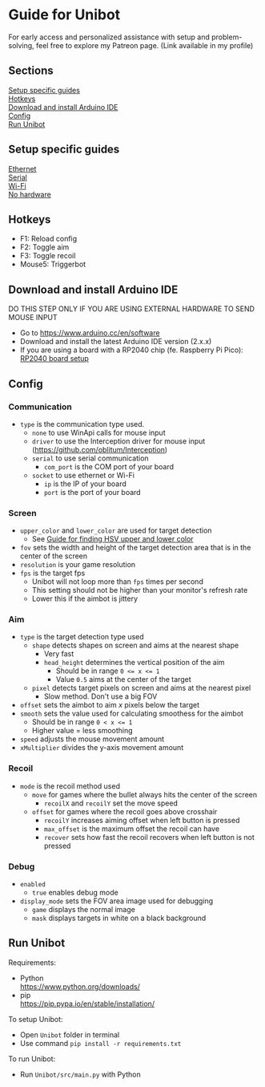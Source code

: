 # Guide for Unibot
For early access and personalized assistance with setup and problem-solving, feel free to explore my Patreon page. (Link available in my profile)  

## Sections  
[Setup specific guides](#setup-specific-guides)  
[Hotkeys](#hotkeys)  
[Download and install Arduino IDE](#download-and-install-arduino-ide)  
[Config](#config)  
[Run Unibot](#run-unibot)  

## Setup specific guides
[Ethernet](Ethernet.md)  
[Serial](Serial.md)  
[Wi-Fi](WiFi.md)  
[No hardware](NoHardware.md)  

## Hotkeys
- F1: Reload config
- F2: Toggle aim
- F3: Toggle recoil
- Mouse5: Triggerbot

## Download and install Arduino IDE
DO THIS STEP ONLY IF YOU ARE USING EXTERNAL HARDWARE TO SEND MOUSE INPUT
- Go to https://www.arduino.cc/en/software
- Download and install the latest Arduino IDE version (2.x.x)
- If you are using a board with a RP2040 chip (fe. Raspberry Pi Pico): [RP2040 board setup](RP2040_Setup.md)

## Config
### Communication
- `type` is the communication type used.  
    - `none` to use WinApi calls for mouse input
    - `driver` to use the Interception driver for mouse input (https://github.com/oblitum/Interception)
    - `serial` to use serial communication  
        - `com_port` is the COM port of your board
    - `socket` to use ethernet or Wi-Fi  
        - `ip` is the IP of your board
        - `port` is the port of your board

### Screen
- `upper_color` and `lower_color` are used for target detection 
    - See [Guide for finding HSV upper and lower color](HSV_Guide.md)  
- `fov` sets the width and height of the target detection area that is in the center of the screen  
- `resolution` is your game resolution  
- `fps` is the target fps  
    - Unibot will not loop more than `fps` times per second  
    - This setting should not be higher than your monitor's refresh rate  
    - Lower this if the aimbot is jittery

### Aim
- `type` is the target detection type used
    - `shape` detects shapes on screen and aims at the nearest shape
        - Very fast
        - `head_height` determines the vertical position of the aim
            - Should be in range `0 <= x <= 1`
            - Value `0.5` aims at the center of the target
    - `pixel` detects target pixels on screen and aims at the nearest pixel
        - Slow method. Don't use a big FOV
- `offset` sets the aimbot to aim _x_ pixels below the target  
- `smooth` sets the value used for calculating smoothess for the aimbot 
    - Should be in range `0 < x <= 1`
    - Higher value = less smoothing 
- `speed` adjusts the mouse movement amount
- `xMultiplier` divides the y-axis movement amount


### Recoil
- `mode` is the recoil method used
    - `move` for games where the bullet always hits the center of the screen
        - `recoilX` and `recoilY` set the move speed
    - `offset` for games where the recoil goes above crosshair
        - `recoilY` increases aiming offset when left button is pressed
        - `max_offset` is the maximum offset the recoil can have
        - `recover` sets how fast the recoil recovers when left button is not pressed

### Debug
- `enabled`
    - `true` enables debug mode
- `display_mode` sets the FOV area image used for debugging
    - `game` displays the normal image
    - `mask` displays targets in white on a black background


## Run Unibot
Requirements:
- Python  
https://www.python.org/downloads/
- pip  
https://pip.pypa.io/en/stable/installation/

To setup Unibot:
- Open `Unibot` folder in terminal
- Use command `pip install -r requirements.txt`

To run Unibot:
- Run `Unibot/src/main.py` with Python